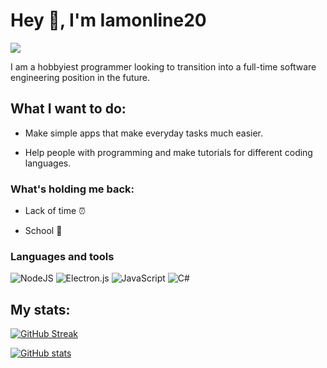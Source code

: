 <!-- Title -->
# Hey 👋, I'm Iamonline20

![](https://komarev.com/ghpvc/?username=Iamonline20&style=for-the-badge)

I am a hobbyiest programmer looking to transition into a full-time software engineering position in the future.

## What I want to do:

- Make simple apps that make everyday tasks much easier.

- Help people with programming and make tutorials for different coding languages.

### What's holding me back:

- Lack of time ⏰ 

- School 🏫 

### Languages and tools

![NodeJS](https://img.shields.io/badge/node.js-6DA55F?style=for-the-badge&logo=node.js&logoColor=white) ![Electron.js](https://img.shields.io/badge/Electron-191970?style=for-the-badge&logo=Electron&logoColor=white) ![JavaScript](https://img.shields.io/badge/javascript-%23323330.svg?style=for-the-badge&logo=javascript&logoColor=%23F7DF1E) ![C#](https://img.shields.io/badge/c%23-%23239120.svg?style=for-the-badge&logo=csharp&logoColor=white)

## My stats:

[![GitHub Streak](https://streak-stats.vercel.app?user=Iamonline20&theme=vision-friendly-dark&hide_border=true&border_radius=25)](https://git.io/streak-stats)

[![GitHub stats](https://github-readme-stats.vercel.app/api?username=Iamonline20)](https://github.com/anuraghazra/github-readme-stats)